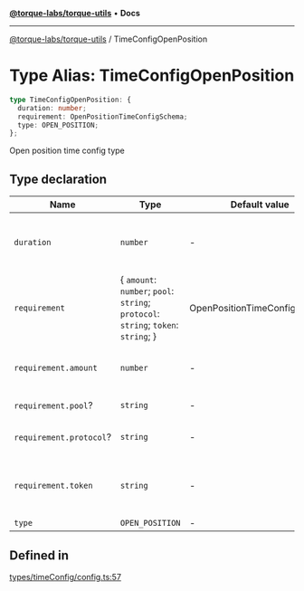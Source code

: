 [**@torque-labs/torque-utils**](../README.md) • **Docs**

***

[@torque-labs/torque-utils](../README.md) / TimeConfigOpenPosition

# Type Alias: TimeConfigOpenPosition

```ts
type TimeConfigOpenPosition: {
  duration: number;
  requirement: OpenPositionTimeConfigSchema;
  type: OPEN_POSITION;
};
```

Open position time config type

## Type declaration

| Name | Type | Default value | Description |
| ------ | ------ | ------ | ------ |
| `duration` | `number` | - | The duration of the requirement in seconds |
| `requirement` | \{ `amount`: `number`; `pool`: `string`; `protocol`: `string`; `token`: `string`; \} | OpenPositionTimeConfigSchema | - |
| `requirement.amount` | `number` | - | The minimum amount to have |
| `requirement.pool`? | `string` | - | The pool address |
| `requirement.protocol`? | `string` | - | The protocol address |
| `requirement.token` | `string` | - | The token to have an open position form |
| `type` | `OPEN_POSITION` | - | - |

## Defined in

[types/timeConfig/config.ts:57](https://github.com/torque-labs/torque-utils/blob/3bd29ca22f900f1cf2686f7f240bf82e15337207/types/timeConfig/config.ts#L57)
